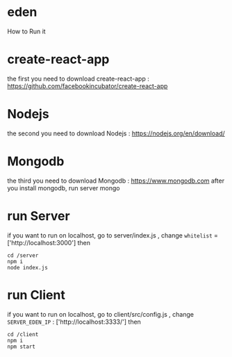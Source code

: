 # eden

How to Run it

# create-react-app
the first you need to download create-react-app : https://github.com/facebookincubator/create-react-app
# Nodejs 
the second you need to download Nodejs : https://nodejs.org/en/download/
# Mongodb
the third you need to download Mongodb : https://www.mongodb.com
after you install mongodb, run server mongo

# run Server
if you want to run on localhost, go to server/index.js , change `whitelist` = ['http://localhost:3000']
then
```
cd /server
npm i
node index.js
```
# run Client 
if you want to run on localhost, go to client/src/config.js , change  `SERVER_EDEN_IP` : ['http://localhost:3333/']
then
```
cd /client
npm i
npm start
```
